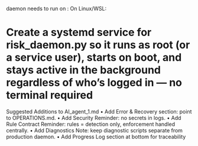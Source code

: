 daemon needs to run on : On Linux/WSL:
# Create a systemd service for risk_daemon.py so it runs as root (or a service user), starts on boot, and stays active in the background regardless of who’s logged in — no terminal required


Suggested Additions to AI_agent_1.md
	•	Add Error & Recovery section: point to OPERATIONS.md.
	•	Add Security Reminder: no secrets in logs.
	•	Add Rule Contract Reminder: rules = detection only, enforcement handled centrally.
	•	Add Diagnostics Note: keep diagnostic scripts separate from production daemon.
	•	Add Progress Log section at bottom for traceability

